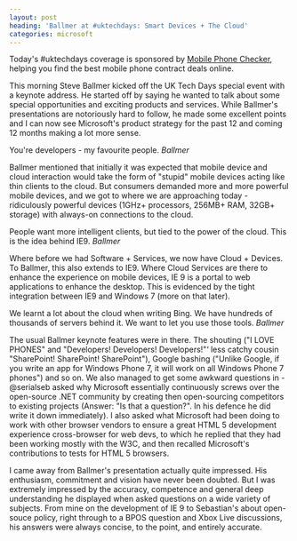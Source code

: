 ```yaml
---
layout: post
heading: 'Ballmer at #uktechdays: Smart Devices + The Cloud'
categories: microsoft
---
```


Today's #uktechdays coverage is sponsored by [Mobile Phone Checker](http://bit.ly/mpcca), helping you find the best mobile phone contract deals online.

This morning Steve Ballmer kicked off the UK Tech Days special event with a keynote address. He started off by saying he wanted to talk about some special opportunities and exciting products and services. While Ballmer's presentations are notoriously hard to follow, he made some excellent points and I can now see Microsoft's product strategy for the past 12 and coming 12 months making a lot more sense.

You're developers - my favourite people. *Ballmer*

Ballmer mentioned that initially it was expected that mobile device and cloud interaction would take the form of "stupid" mobile devices acting like thin clients to the cloud. But consumers demanded more and more powerful mobile devices, and we got to where we are approaching today - ridiculously powerful devices (1GHz+ processors, 256MB+ RAM, 32GB+ storage) with always-on connections to the cloud.

People want more intelligent clients, but tied to the power of the cloud. This is the idea behind IE9. *Ballmer*

Where before we had Software + Services, we now have Cloud + Devices. To Ballmer, this also extends to IE9. Where Cloud Services are there to enhance the experience on mobile devices, IE 9 is a portal to web applications to enhance the desktop. This is evidenced by the tight integration between IE9 and Windows 7 (more on that later).

We learnt a lot about the cloud when writing Bing. We have hundreds of thousands of servers behind it. We want to let you use those tools. *Ballmer*

The usual Ballmer keynote features were in there. The shouting ("I LOVE PHONES" and "Developers! Developers! Developers!"‘ less catchy cousin "SharePoint! SharePoint! SharePoint"), Google bashing ("Unlike Google, if you write an app for Windows Phone 7, it will work on all Windows Phone 7 phones") and so on. We also managed to get some awkward questions in - @serialseb asked why Microsoft essentially continuously screws over the open-source .NET community by creating then open-sourcing competitors to existing projects (Answer: "Is that a question?". In his defence he did write it down immediately). I also asked what Microsoft had been doing to work with other browser vendors to ensure a great HTML 5 development experience cross-browser for web devs, to which he replied that they had been working mostly with the W3C, and then recalled Microsoft's contributions to tests for HTML 5 browsers.

I came away from Ballmer's presentation actually quite impressed. His enthusiasm, commitment and vision have never been doubted. But I was extremely impressed by the accuracy, competence and general deep understanding he displayed when asked questions on a wide variety of subjects. From mine on the development of IE 9 to Sebastian's about open-souce policy, right through to a BPOS question and Xbox Live discussions, his answers were always concise, to the point, and entirely accurate. 
